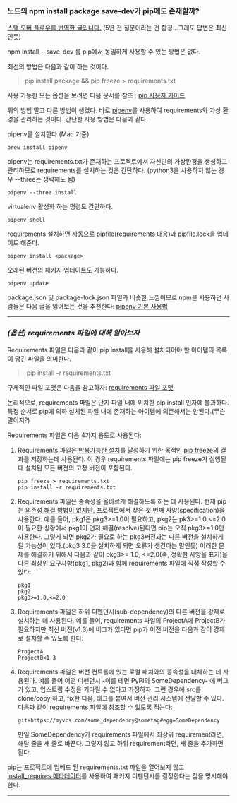 ### 노드의 npm install package save-dev가 pip에도 존재할까?

[스택 오버 플로우를 번역한 글입니다.](https://stackoverflow.com/questions/19135867/what-is-pips-equivalent-of-npm-install-package-save-dev)  (5년 전 질문이라는 건 함정...그래도 답변은 최신인듯)

npm install --save-dev 를 pip에서 동일하게 사용할 수 있는 방법은 없다.

최선의 방법은 다음과 같이 하는 것이다.

> pip install package && pip freeze > requirements.txt

사용 가능한 모든 옵션을 보려면 다음 문서를 참조 : [pip 사용자 가이드](https://pip.pypa.io/en/stable/user_guide/)



위의 방법 말고 다른 방법이 생겼다. 바로 [pipenv](https://pipenv.readthedocs.io/en/latest/)를 사용하여 requirements와 가상 환경을 관리하는 것이다. 간단한 사용 방법은 다음과 같다.

pipenv를 설치한다 (Mac 기준)

```
brew install pipenv
```

pipenv는 requirements.txt가 존재하는 프로젝트에서 자신만의 가상환경을 생성하고 관리하므로 requirements를 설치하는 것은 간단하다. (python3을 사용하지 않는 경우 --three는 생략해도 됨)

``` 
pipenv --three install
```

virtualenv 활성화 하는 명령도 간단하다.

```
pipenv shell
```

requirements 설치하면 자동으로 pipfile(requirements 대용)과 pipfile.lock을 업데이트 해준다.

``` 
pipenv install <package>
```

오래된 버전의 패키지 업데이트도 가능하다.

```
pipenv update
```

package.json 및 package-lock.json 파일과 비슷한 느낌이므로 npm을 사용하던 사람들은 다음 글을 읽어보는 것을 추천한다: [pipenv 기본 사용법](https://pipenv.readthedocs.io/en/latest/basics/)

---

### *(옵션) requirements 파일에 대해 알아보자*

Requirements 파일은 다음과 같이 pip install을 사용해 설치되어야 할 아이템의 목록이 담긴 파일을 의미한다.

>​	pip install -r requirements.txt

구체적인 파일 포맷은 다음을 참고하자: [requirements 파일 포맷](https://pip.pypa.io/en/stable/reference/pip_install/#requirements-file-format)

논리적으로, requirements 파일은 단지 파일 내에 위치한 pip install 인자에 불과하다. 특정 순서로 pip에 의하 설치된 파일 내에 존재하는 아이템에 의존해서는 안된다.(무슨말이지?)

Requirements 파일은 다음 4가지 용도로 사용된다:

1. Requirements 파일은 [반복가능한 설치](https://pip.pypa.io/en/stable/user_guide/#repeatability)를 달성하기 위한 목적인 [pip freeze](https://pip.pypa.io/en/stable/reference/pip_freeze/#pip-freeze)의 결과를 저장하는데 사용된다. 이 경우 requirements 파일에는 pip freeze가 실행될 때 설치된 모든 버전의 고정 버전이 포함된다.

   ```
   pip freeze > requirements.txt
   pip install -r requirements.txt
   ```

2. Requirements 파일은 종속성을 올바르게 해결하도록 하는 데 사용된다. 현재 pip는 [의존성 해결 방법이 없지만](https://github.com/pypa/pip/issues/988), 프로젝트에서 찾은 첫 번째 사양(specification)을 사용한다. 예를 들어, pkg1은 pkg3>=1.0이 필요하고, pkg2는 pk3>=1.0,<=2.0이 필요한 상황에서 pkg1이 먼저 해결(resolve)된다면 pip는 오직 pkg3>=1.0만 사용한다. 그렇게 되면 pkg2가 필요로 하는 pkg3버전과는 다른 버전을 설치하게 될 가능성이 있다.(pkg3 3.0을 설치하게 되면 오류가 생긴다는 말인듯) 이러한 문제를 해결하기 위해서 다음과 같이 pkg3>= 1.0, <=2.0(즉, 정확한 사양을 표기)을 다른 최상위 요구사항(pkg1, pkg2)과 함께 requirements 파일에 직접 작성할 수 있다:

   ```
   pkg1
   pkg2
   pkg3>=1.0,<=2.0
   ```

3. Requirements 파일은 하위 디펜던시(sub-dependency)의 다른 버전을 강제로 설치하는 데 사용된다. 예를 들어, requirements 파일의 ProjectA에 ProjectB가 필요하지만 최신 버전(v1.3)에 버그가 있다면 pip가 이전 버전을 다음과 같이 강제로 설치할 수 있도록 한다:

   ```
   ProjectA
   ProjectB<1.3
   ```

4. Requirements 파일은 버전 컨트롤에 있는 로컬 패치와의 종속성을 대체하는 데 사용된다. 예를 들어 어떤 디펜던시 -이를 테면 PyPI의 SomeDependency- 에 버그가 있고, 업스트림 수정을 기다릴 수 없다고 가정하자. 그런 경우에 src를 clone/copy 하고, fix한 다음, 태그를 붙여서 버전 관리 시스템에 전달할 수 있다. 다음과 같이 requirements 파일에 참조할 수 있도록 적는다: 

   ```
   git+https://myvcs.com/some_dependency@sometag#egg=SomeDependency
   ```

   만일 SomeDependency가 requirements 파일에서 최상위 requirement라면, 해당 줄을 새 줄로 바꾼다. 그렇지 않고 하위 requirement라면, 새 줄을 추가하면 된다.

pip는 프로젝트에 임베드 된 requirements.txt 파일을 열어보지 않고[ install_requires 메타데이터](https://setuptools.readthedocs.io/en/latest/setuptools.html#declaring-dependencies)를 사용하여 패키지 디펜던시를 결정한다는 점을 명시해야 한다.

---


